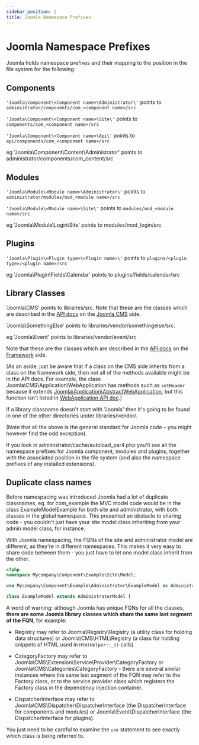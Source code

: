 ```yaml
---
sidebar_position: 2
title: Joomla Namespace Prefixes
---
```

# Joomla Namespace Prefixes

Joomla holds namespace prefixes and their mapping to the position in the file system for the following:

## Components
`'Joomla\Component\<Component name>\Administrator\'` points to `administrator/components/com_<component name>/src`

`'Joomla\Component\<Component name>\Site\'` points to `components/com_<component name>/src`

`'Joomla\Component\<Component name>\Api\'` points to `api/components/com_<component name>/src`

eg 'Joomla\Component\Content\Administrator\' points to administrator/components/com_content/src

## Modules
`'Joomla\Module\<Module name>\Administrator\'` points to `administrator/modules/mod_<module name>/src`

`'Joomla\Module\<Module name>\Site\'` points to `modules/mod_<module name>/src`

eg 'Joomla\Module\Login\Site\' points to modules/mod_login/src

## Plugins
`'Joomla\Plugin\<Plugin type>\<Plugin name>\'` points to `plugins/<plugin type>/<plugin name>/src`

eg 'Joomla\Plugin\Fields\Calendar' points to plugins/fields/calendar/src

## Library Classes
'Joomla\CMS\' points to libraries/src. Note that these are the classes which are described in the [API docs](https://api.joomla.org/) on the [Joomla CMS](cms-api://index.html) side. 

'Joomla\SomethingElse\' points to libraries/vendor/somethingelse/src. 

eg 'Joomla\Event\' points to libraries/vendor/event/src

Note that these are the classes which are described in the [API docs](https://api.joomla.org/) on the [Framework](framework-api://index.html) side. 

(As an aside, just be aware that if a class on the CMS side inherits from a class on the framework side, then not all of the methods available might be in the API docs. For example, the class Joomla\CMS\Application\WebApplication has methods such as `setHeader` because it extends [Joomla\Application\AbstractWebApplication](framework-api://classes/Joomla-Application-AbstractWebApplication.html), but this function isn't listed in [WebApplication API doc](cms-api://classes/Joomla-CMS-Application-WebApplication.html).)

If a library classname doesn't start with 'Joomla' then it's going to be found in one of the other directories under libraries/vendor/. 

(Note that all the above is the general standard for Joomla code – you might however find the odd exception). 

If you look in administrator/cache/autoload_psr4.php you'll see all the namespace prefixes for Joomla component, modules and plugins, together with the associated position in the file system (and also the namespace prefixes of any installed extensions).

## Duplicate class names
Before namespacing was introduced Joomla had a lot of duplicate classnames, eg. for com_example the MVC model code would be in the class ExampleModelExample for both site and administrator, with both classes in the global namespace. This presented an obstacle to sharing code - you couldn't just have your site model class inheriting from your admin model class, for instance.

With Joomla namespacing, the FQNs of the site and administrator model are different, as they're in different namespaces. This makes it very easy to share code between them - you just have to let one model class inherit from the other.
```php
<?php
namespace Mycompany\Component\Example\Site\Model;

use Mycompany\Component\Example\Administrator\ExampleModel as AdministratorModel;

class ExampleModel extends AdministratorModel {
```

A word of warning: although Joomla has unique FQNs for all the classes, **there are some Joomla library classes which share the same last segment of the FQN**, for example:

- Registry may refer to Joomla\Registry\Registry (a utility class for holding data structures) or Joomla\CMS\HTML\Registry (a class for holding snippets of HTML used in `HtmlHelper::_()` calls)

- CategoryFactory may refer to Joomla\CMS\Extension\Service\Provider\CategoryFactory or Joomla\CMS\Categories\CategoryFactory - there are several similar instances where the same last segment of the FQN may refer to the Factory class, or to the service provider class which registers the Factory class in the dependency injection container.

- DispatcherInterface may refer to Joomla\CMS\Dispatcher\DispatcherInterface (the DispatcherInterface for components and modules) or Joomla\Event\DispatcherInterface (the DispatcherInterface for plugins).

You just need to be careful to examine the `use` statement to see exactly which class is being referred to.
